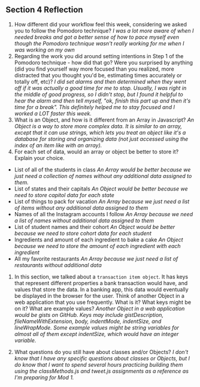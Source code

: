 ## Section 4 Reflection

1. How different did your workflow feel this week, considering we asked you to follow the Pomodoro technique?
*I was a lot more aware of when I needed breaks and got a better sense of how to pace myself even though the Pomodoro technique wasn't really working for me when I was working on my own*
1. Regarding the work you did around setting intentions in Step 1 of the Pomodoro technique - how did that go? Were you surprised by anything (did you find yourself way more focused than you realized, more distracted that you thought you'd be, estimating times accurately or totally off, etc)?
*I did set alarms and then determined when they went off if it was actually a good time for me to stop. Usually, I was right in the middle of good progress, so I didn't stop, but I found it helpful to hear the alarm and then tell myself, "ok, finish this part up and then it's time for a break". This definitely helped me to stay focused and I worked a LOT faster this week.*
1. What is an Object, and how is it different from an Array in Javascript?
*An Object is a way to store more complex data. It is similar to an array, except that it can use strings, which lets you treat an object like it's a database for storing and organizing data (not just accessed using the index of an item like with an array).*
1. For each set of data, would an array or object be better to store it? Explain your choice.

  * List of all of the students in class
  *An Array would be better because we just need a collection of names without any additional data assigned to them.*
  * List of states and their capitals
  *An Object would be better because we need to store capitol data for each state*
  * List of things to pack for vacation
  *An Array because we just need a list of items without any additional data assigned to them*
  * Names of all the Instagram accounts I follow
  *An Array because we need a list of names without additional data assigned to them*
  * List of student names and their cohort
  *An Object would be better because we need to store cohort data for each student*
  * Ingredients and amount of each ingredient to bake a cake
  *An Object because we need to store the amount of each ingredient with each ingredient*
  * All my favorite restaurants
  *An Array because we just need a list of restaurants without additional data*

1. In this section, we talked about a `transaction item object`. It has keys that represent different properties a bank transaction would have, and values that store the data. In a banking app, this data would eventually be displayed in the browser for the user. Think of another Object in a web application that you use frequently. What is it? What keys might be on it? What are example values?
*Another Object in a web application would be gists on GitHub. Keys may include gistDescription, fileNameWithExtension, body, indentMode, indentSize, and lineWrapMode. Some example values might be string variables for almost all of them except indentSize, which would have an integer variable.*

1. What questions do you still have about classes and/or Objects?
*I don't know that I have any specific questions about classes or Objects, but I do know that I want to spend several hours practicing building them using the classMethods.js and tweet.js assignments as a reference as I'm preparing for Mod 1.*
